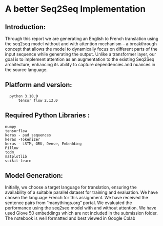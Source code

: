 # A better Seq2Seq Implementation

## Introduction:
Through this report we are generating an English to French translation using the seq2seq model  without and with attention mechanism – a breakthrough concept that allows the model to dynamically focus on different parts of the input sequence while generating the output. Unlike a transformer layer, our goal is to implement attention as an augmentation to the existing Seq2Seq architecture, enhancing its ability to capture dependencies and nuances in the source language.


## Platform and version:
	  python 3.10.9 
          tensor flow 2.13.0 

## Required Python Libraries :
	numpy
	tensorflow
	keras - pad_sequences
	keras -Tokenizer
	keras - LSTM, GRU, Dense, Embedding
	Pillow
	tqdm
	matplotlib
	scikit-learn

## Model Generation:
Initially, we choose a target language for translation, ensuring the availability of a suitable parallel dataset for training and evaluation. We have chosen the language French for this assignment. We have received the sentence pairs from “manythings.org” portal. We evaluated the performance using the seq2seq model with and without attention. We have used Glove 50 embeddings which are not included in the submission folder. The notebook is well formatted and best viewed in Google Colab




